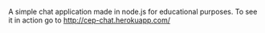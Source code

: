 A simple chat application made in node.js for educational purposes. To see it in action go to http://cep-chat.herokuapp.com/
